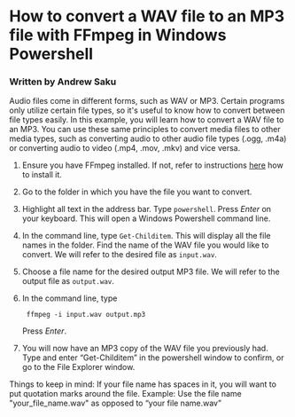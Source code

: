 # How to convert a WAV file to an MP3 file with FFmpeg in Windows Powershell 
### Written by Andrew Saku
Audio files come in different forms, such as WAV or MP3. Certain programs only utilize certain file types, so it's useful to know how to convert between file types easily. In this example, you will learn how to convert a WAV file to an MP3. You can use these same principles to convert media files to other media types, such as converting audio to other audio file types (.ogg, .m4a) or converting audio to video (.mp4, .mov, .mkv) and vice versa. 

1. Ensure you have FFmpeg installed. If not, refer to instructions [here](https://www.wikihow.com/Install-FFmpeg-on-Windows) how to install it. 
2. Go to the folder in which you have the file you want to convert.
3. Highlight all text in the address bar. Type `powershell`. Press *Enter* on your keyboard. This will open a Windows Powershell command line. 
4. In the command line, type `Get-Childitem`. This will display all the file names in the folder. Find the name of the WAV file you would like to convert. We will refer to the desired file as `input.wav`.
5. Choose a file name for the desired output MP3 file. We will refer to the output file as `output.wav`. 
6. In the command line, type 

        ffmpeg -i input.wav output.mp3 
    Press *Enter*. 

7. You will now have an MP3 copy of the WAV file you previously had. Type and enter “Get-Childitem” in the powershell window to confirm, or go to the File Explorer window.

Things to keep in mind:
	If your file name has spaces in it, you will want to put quotation marks around the file. 
		Example: Use the file name "your_file_name.wav" as opposed to “your file name.wav”
